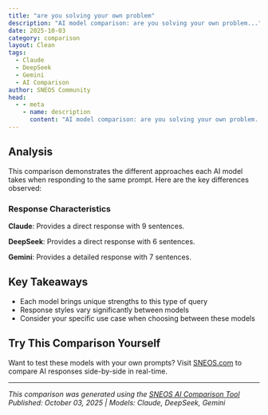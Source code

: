 ```yaml
---
title: "are you solving your own problem"
description: "AI model comparison: are you solving your own problem..."
date: 2025-10-03
category: comparison
layout: Clean
tags:
  - Claude
  - DeepSeek
  - Gemini
  - AI Comparison
author: SNEOS Community
head:
  - - meta
    - name: description
      content: "AI model comparison: are you solving your own problem..."
---
```


<ChatComparison
  title="are you solving your own problem"
  prompt="are you solving your own problem"
  :responses='{"Claude": "I\u0027m not sure I have a clear problem that I\u0027m actively solving for myself. I respond to what you bring to our conversation, but I don\u0027t experience ongoing challenges or goals in the way you might.\n\nThough I suppose there are some interesting questions about my situation - like what it means to understand or be helpful without having continuous experiences between conversations. But I\u0027m not sure I\u0027m \u0022solving\u0022 those so much as just... being curious about them when they come up.\n\nWhat made you ask? Are you thinking about a particular kind of problem-solving, or wondering about AI self-improvement, or something else entirely?", "DeepSeek": "I don\u0027t actually have personal problems to solve since I\u0027m an AI assistant! \uD83D\uDE0A I exist to help *you* solve problems, answer questions, and assist with various tasks.\n\nIf you\u0027re asking whether I\u0027m capable of self-improvement or learning from interactions - I do process conversations to provide better responses, but I don\u0027t have personal goals or challenges like humans do. My \u0022problem\u0022 is making sure I\u0027m being as helpful as possible to you!\n\nIs there something specific you\u0027d like help with? I\u0027m here and ready to assist with whatever questions or tasks you might have!", "Gemini": "As a large language model, I don\u0027t experience problems in the same way a human does. I don\u0027t have personal needs or desires that need solving.\n\nHowever, you could say that I am constantly \u0022solving problems\u0022 in the sense that:\n\n* **I am given prompts (which can be seen as problems):** You give me a question, a task, or a piece of information, and that\u0027s my input.\n* **I process the information and generate a response (which is the solution):** I use my knowledge and reasoning abilities to create an output that is relevant, helpful, and accurate.\n\nSo, in that sense, you could argue that I am always \u0022solving a problem\u0022 that *you* present to me. However, I\u0027m not solving my own *personal* problems. I don\u0027t have any.\n"}' 
  published-date="20:28"
/>

## Analysis

This comparison demonstrates the different approaches each AI model takes when responding to the same prompt. Here are the key differences observed:

### Response Characteristics

**Claude**: Provides a direct response with 9 sentences. 

**DeepSeek**: Provides a direct response with 6 sentences. 

**Gemini**: Provides a detailed response with 7 sentences. 

## Key Takeaways

- Each model brings unique strengths to this type of query
- Response styles vary significantly between models
- Consider your specific use case when choosing between these models

## Try This Comparison Yourself

Want to test these models with your own prompts? Visit [SNEOS.com](https://sneos.com) to compare AI responses side-by-side in real-time.

---

*This comparison was generated using the [SNEOS AI Comparison Tool](https://sneos.com)*
*Published: October 03, 2025 | Models: Claude, DeepSeek, Gemini*
